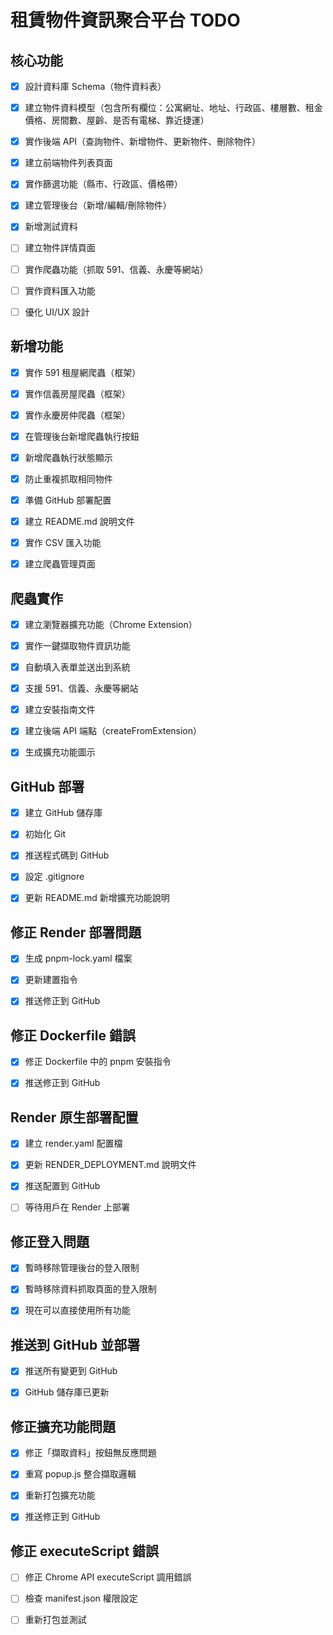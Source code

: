 # 租賃物件資訊聚合平台 TODO

## 核心功能

- [x] 設計資料庫 Schema（物件資料表）
- [x] 建立物件資料模型（包含所有欄位：公寓網址、地址、行政區、樓層數、租金價格、房間數、屋齡、是否有電梯、靠近捷運）
- [x] 實作後端 API（查詢物件、新增物件、更新物件、刪除物件）
- [x] 建立前端物件列表頁面
- [x] 實作篩選功能（縣市、行政區、價格帶）
- [x] 建立管理後台（新增/編輯/刪除物件）
- [x] 新增測試資料
- [ ] 建立物件詳情頁面
- [ ] 實作爬蟲功能（抓取 591、信義、永慶等網站）
- [ ] 實作資料匯入功能
- [ ] 優化 UI/UX 設計



## 新增功能

- [x] 實作 591 租屋網爬蟲（框架）
- [x] 實作信義房屋爬蟲（框架）
- [x] 實作永慶房仲爬蟲（框架）
- [x] 在管理後台新增爬蟲執行按鈕
- [x] 新增爬蟲執行狀態顯示
- [x] 防止重複抓取相同物件
- [x] 準備 GitHub 部署配置
- [x] 建立 README.md 說明文件
- [x] 實作 CSV 匯入功能
- [x] 建立爬蟲管理頁面



## 爬蟲實作

- [x] 建立瀏覽器擴充功能（Chrome Extension）
- [x] 實作一鍵擷取物件資訊功能
- [x] 自動填入表單並送出到系統
- [x] 支援 591、信義、永慶等網站
- [x] 建立安裝指南文件
- [x] 建立後端 API 端點（createFromExtension）
- [x] 生成擴充功能圖示



## GitHub 部署

- [x] 建立 GitHub 儲存庫
- [x] 初始化 Git
- [x] 推送程式碼到 GitHub
- [x] 設定 .gitignore
- [x] 更新 README.md 新增擴充功能說明



## 修正 Render 部署問題

- [x] 生成 pnpm-lock.yaml 檔案
- [x] 更新建置指令
- [x] 推送修正到 GitHub



## 修正 Dockerfile 錯誤

- [x] 修正 Dockerfile 中的 pnpm 安裝指令
- [x] 推送修正到 GitHub



## Render 原生部署配置

- [x] 建立 render.yaml 配置檔
- [x] 更新 RENDER_DEPLOYMENT.md 說明文件
- [x] 推送配置到 GitHub
- [ ] 等待用戶在 Render 上部署



## 修正登入問題

- [x] 暫時移除管理後台的登入限制
- [x] 暫時移除資料抓取頁面的登入限制
- [x] 現在可以直接使用所有功能



## 推送到 GitHub 並部署

- [x] 推送所有變更到 GitHub
- [x] GitHub 儲存庫已更新



## 修正擴充功能問題

- [x] 修正「擷取資料」按鈕無反應問題
- [x] 重寫 popup.js 整合擷取邏輯
- [x] 重新打包擴充功能
- [x] 推送修正到 GitHub



## 修正 executeScript 錯誤

- [ ] 修正 Chrome API executeScript 調用錯誤
- [ ] 檢查 manifest.json 權限設定
- [ ] 重新打包並測試


